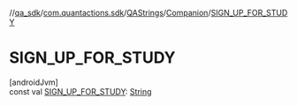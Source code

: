 //[qa_sdk](../../../../index.md)/[com.quantactions.sdk](../../index.md)/[QAStrings](../index.md)/[Companion](index.md)/[SIGN_UP_FOR_STUDY](-s-i-g-n_-u-p_-f-o-r_-s-t-u-d-y.md)

# SIGN_UP_FOR_STUDY

[androidJvm]\
const val [SIGN_UP_FOR_STUDY](-s-i-g-n_-u-p_-f-o-r_-s-t-u-d-y.md): [String](https://kotlinlang.org/api/latest/jvm/stdlib/kotlin/-string/index.html)
